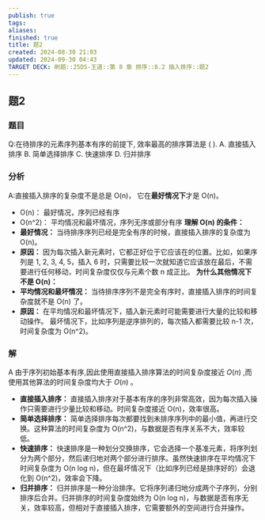 ```yaml
---
publish: true
tags: 
aliases: 
finished: true
title: 题2
created: 2024-08-30 21:03
updated: 2024-09-30 04:43
TARGET DECK: 刷题::25DS-王道::第 8 章 排序::8.2 插入排序::题2
---
```

## 题2
### 题目
Q:在待排序的元素序列基本有序的前提下, 效率最高的排序算法是 ( ).
A. 直接插入排序 
B. 简单选择排序 
C. 快速排序 
D. 归并排序
### 分析
A:直接插入排序的复杂度不是总是 O(n)， 它在**最好情况下**才是 O(n)。
- O(n)： 最好情况，序列已经有序
- O(n^2)： 平均情况和最坏情况，序列无序或部分有序
**理解 O(n) 的条件：**
- **最好情况：** 当待排序序列已经是完全有序的时候，直接插入排序的复杂度为 O(n)。
- **原因：** 因为每次插入新元素时，它都正好位于它应该在的位置。比如，如果序列是 1, 2, 3, 4, 5，插入 6 时，只需要比较一次就知道它应该放在最后，不需要进行任何移动，时间复杂度仅仅与元素个数 n 成正比。
**为什么其他情况下不是 O(n)：**
- **平均情况和最坏情况：** 当待排序序列不是完全有序时，直接插入排序的时间复杂度就不是 O(n) 了。
- **原因：** 在平均情况和最坏情况下，插入新元素时可能需要进行大量的比较和移动操作。 最坏情况下，比如序列是逆序排列的，每次插入都需要比较 n-1 次，时间复杂度为 O(n^2)。
### 解
A
由于序列初始基本有序,因此使用直接插入排序算法的时间复杂度接近 $O\left( n\right)$ ,而使用其他算法的时间复杂度均大于 $O\left( n\right)$ 。
- **直接插入排序：** 直接插入排序对于基本有序的序列非常高效，因为每次插入操作只需要进行少量比较和移动。时间复杂度接近 O(n)，效率很高。
- **简单选择排序：** 简单选择排序每次都要找到未排序序列中的最小值，再进行交换。这种算法的时间复杂度为 O(n^2)，与数据是否有序关系不大，效率较低。
- **快速排序：** 快速排序是一种划分交换排序，它会选择一个基准元素，将序列划分为两个部分，然后递归地对两个部分进行排序。虽然快速排序在平均情况下时间复杂度为 O(n log n)，但在最坏情况下（比如序列已经是排序好的）会退化到 O(n^2)，效率会下降。
- **归并排序：** 归并排序是一种分治排序。它将序列递归地分成两个子序列，分别排序后合并。归并排序的时间复杂度始终为 O(n log n)，与数据是否有序无关，效率较高，但相对于直接插入排序，它需要额外的空间进行合并操作。
<!--ID: 1727859179356-->
